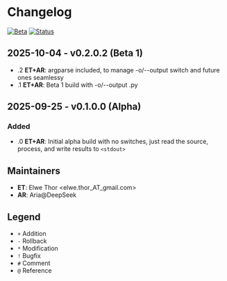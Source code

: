 # Changelog

[![Beta](https://img.shields.io/badge/version-0.2.0.2--beta-yellow)]()
[![Status](https://img.shields.io/badge/status-beta-yellow)]()

## 2025-10-04 - v0.2.0.2 (Beta 1)
- .2 **ET+AR**: argparse included, to manage -o/--output switch and future ones seamlessy
- .1 **ET+AR**: Beta 1 build with -o/--output <filename>.py

## 2025-09-25 - v0.1.0.0 (Alpha)

### Added
- .0 **ET+AR**: Initial alpha build with no switches, just read the source, process, and write results to `<stdout>`

## Maintainers
- **ET**: Elwe Thor <elwe.thor_AT_gmail.com>
- **AR**: Aria@DeepSeek

## Legend
- `+` Addition
- `-` Rollback  
- `*` Modification
- `!` Bugfix
- `#` Comment
- `@` Reference
